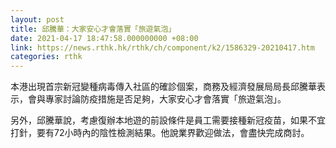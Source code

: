 ```yaml
---
layout: post
title: 邱騰華：大家安心才會落實「旅遊氣泡」
date: 2021-04-17 18:47:58.000000000 +08:00
link: https://news.rthk.hk/rthk/ch/component/k2/1586329-20210417.htm
categories: rthk
---
```


本港出現首宗新冠變種病毒傳入社區的確診個案，商務及經濟發展局局長邱騰華表示，會與專家討論防疫措施是否足夠，大家安心才會落實「旅遊氣泡」。

另外，邱騰華說，考慮復辦本地遊的前設條件是員工需要接種新冠疫苗，如果不宜打針，要有72小時內的陰性檢測結果。他說業界歡迎做法，會盡快完成商討。
